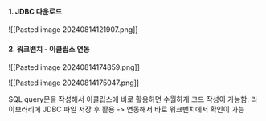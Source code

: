 
#### 1. JDBC 다운로드

![[Pasted image 20240814121907.png]]


#### 2. 워크밴치 - 이클립스 연동
![[Pasted image 20240814174859.png]]


![[Pasted image 20240814175047.png]]

SQL query문을 작성해서 이클립스에 바로 활용하면 수월하게 코드 작성이 가능함.
라이브러리에 JDBC 파일 저장 후 활용 -> 연동해서 바로 워크밴치에서 확인이 가능

